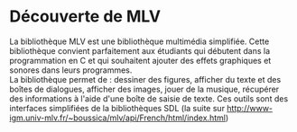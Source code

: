 # Découverte de MLV

La bibliothèque MLV est une bibliothèque multimédia simplifiée. Cette bibliothèque convient parfaitement aux étudiants
qui débutent dans la programmation en C et qui souhaitent ajouter des effets graphiques et sonores dans leurs programmes.  
La bibliothèque permet de : dessiner des figures, afficher du texte et des boîtes de dialogues, afficher des images, jouer
de la musique, récupérer des informations à l'aide d'une boîte de saisie de texte. Ces outils sont des interfaces simplifiées
de la bibliothèques SDL (la suite sur http://www-igm.univ-mlv.fr/~boussica/mlv/api/French/html/index.html)